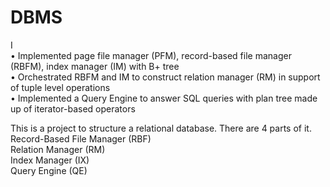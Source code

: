 # DBMS
I   
• Implemented page file manager (PFM), record-based file manager (RBFM), index manager (IM) with B+ tree  
• Orchestrated RBFM and IM to construct relation manager (RM) in support of tuple level operations  
• Implemented a Query Engine to answer SQL queries with plan tree made up of iterator-based operators  

This is a project to structure a relational database. There are 4 parts of it.  
Record-Based File Manager (RBF)  
Relation Manager (RM)  
Index Manager (IX)   
Query Engine (QE)  

